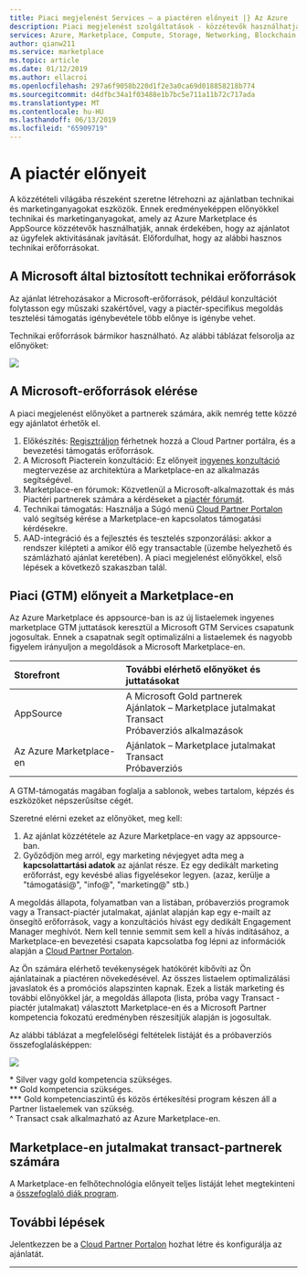 ```yaml
---
title: Piaci megjelenést Services – a piactéren előnyeit |} Az Azure
description: Piaci megjelenést szolgáltatások - közzétevők használhatják a Microsoft erőforrások Ez a szakasz ismerteti.
services: Azure, Marketplace, Compute, Storage, Networking, Blockchain, Security
author: qianw211
ms.service: marketplace
ms.topic: article
ms.date: 01/12/2019
ms.author: ellacroi
ms.openlocfilehash: 297a6f9058b220d1f2e3a0ca69d018858218b774
ms.sourcegitcommit: d4dfbc34a1f03488e1b7bc5e711a11b72c717ada
ms.translationtype: MT
ms.contentlocale: hu-HU
ms.lasthandoff: 06/13/2019
ms.locfileid: "65909719"
---
```

# <a name="your-marketplace-benefits"></a>A piactér előnyeit

A közzétételi világába részeként szeretne létrehozni az ajánlatban technikai és marketinganyagokat eszközök. Ennek eredményeképpen előnyökkel technikai és marketinganyagokat, amely az Azure Marketplace és AppSource közzétevők használhatják, annak érdekében, hogy az ajánlatot az ügyfelek aktivitásának javítását. Előfordulhat, hogy az alábbi hasznos technikai erőforrásokat.

## <a name="technical-resources-provided-by-microsoft"></a>A Microsoft által biztosított technikai erőforrások

Az ajánlat létrehozásakor a Microsoft-erőforrások, például konzultációt folytasson egy műszaki szakértővel, vagy a piactér-specifikus megoldás tesztelési támogatás igénybevétele több előnye is igénybe vehet.

Technikai erőforrások bármikor használható.  Az alábbi táblázat felsorolja az előnyöket:

![](./media/marketplace-publishers-guide/technical-benefit-table.png)

## <a name="how-to-access-microsoft-resources"></a>A Microsoft-erőforrások elérése

A piaci megjelenést előnyöket a partnerek számára, akik nemrég tette közzé egy ajánlatot érhetők el. 

1. Előkészítés: [Regisztráljon](https://azuremarketplace.microsoft.com/sell) férhetnek hozzá a Cloud Partner portálra, és a bevezetési támogatás erőforrások.
2. A Microsoft Piacterein konzultáció: Ez előnyeit [ingyenes konzultáció](https://support.microsoft.com/help/4010317/microsoft-marketplaces-consultation) megtervezése az architektúra a Marketplace-en az alkalmazás segítségével.
3. Marketplace-en fórumok: Közvetlenül a Microsoft-alkalmazottak és más Piactéri partnerek számára a kérdéseket a [piactér fórumát](https://www.microsoftpartnercommunity.com/t5/Azure-Marketplace-and-AppSource/bd-p/2222).
4. Technikai támogatás: Használja a Súgó menü [Cloud Partner Portalon](https://cloudpartner.azure.com/) való segítség kérése a Marketplace-en kapcsolatos támogatási kérdésekre. 
5. AAD-integráció és a fejlesztés és tesztelés szponzorálási: akkor a rendszer kilépteti a amikor élő egy transactable (üzembe helyezhető és számlázható ajánlat keretében). A piaci megjelenést előnyökkel, első lépések a következő szakaszban talál.

## <a name="go-to-market-gtm-benefits-in-the-marketplace"></a>Piaci (GTM) előnyeit a Marketplace-en

Az Azure Marketplace és appsource-ban is az új listaelemek ingyenes marketplace GTM juttatások keresztül a Microsoft GTM Services csapatunk jogosultak. Ennek a csapatnak segít optimalizálni a listaelemek és nagyobb figyelem irányuljon a megoldások a Microsoft Marketplace-en.

| Storefront | További elérhető előnyöket és juttatásokat |
|:--- |:--- |
| AppSource |  A Microsoft Gold partnerek <br> Ajánlatok – Marketplace jutalmakat Transact <br> Próbaverziós alkalmazások |
| Az Azure Marketplace-en | Ajánlatok – Marketplace jutalmakat Transact <br> Próbaverziós |

A GTM-támogatás magában foglalja a sablonok, webes tartalom, képzés és eszközöket népszerűsítse cégét.

Szeretné elérni ezeket az előnyöket, meg kell:

1. Az ajánlat közzététele az Azure Marketplace-en vagy az appsource-ban.
2. Győződjön meg arról, egy marketing névjegyet adta meg a **kapcsolattartási adatok** az ajánlat része. Ez egy dedikált marketing erőforrást, egy kevésbé alias figyelésekor legyen. (azaz, kerülje a "támogatási\@", "info\@", "marketing\@" stb.)

A megoldás állapota, folyamatban van a listában, próbaverziós programok vagy a Transact-piactér jutalmakat, ajánlat alapján kap egy e-mailt az önsegítő erőforrások, vagy a konzultációs hívást egy dedikált Engagement Manager meghívót. Nem kell tennie semmit sem kell a hívás indításához, a Marketplace-en bevezetési csapata kapcsolatba fog lépni az információk alapján a [Cloud Partner Portalon](https://cloudpartner.azure.com/).

Az Ön számára elérhető tevékenységek hatókörét kibővíti az Ön ajánlatainak a piactéren növekedésével. Az összes listaelem optimalizálási javaslatok és a promóciós alapszinten kapnak.  Ezek a listák marketing és további előnyökkel jár, a megoldás állapota (lista, próba vagy Transact - piactér jutalmakat) választott Marketplace-en és a Microsoft Partner kompetencia fokozatú eredményben részesítjük alapján is jogosultak.

Az alábbi táblázat a megfelelőségi feltételek listáját és a próbaverziós összefoglalásképpen:

![](./media/marketplace-publishers-guide/gtm-eligibility-requirements.png)

\* Silver vagy gold kompetencia szükséges. <br>
\*\* Gold kompetencia szükséges. <br>
\*\*\* Gold kompetenciaszintű és közös értékesítési program készen áll a Partner listaelemek van szükség. <br>
^ Transact csak alkalmazható az Azure Marketplace-en.

## <a name="marketplace-rewards-for-transact-partners"></a>Marketplace-en jutalmakat transact-partnerek számára

A Marketplace-en felhőtechnológia előnyeit teljes listáját lehet megtekinteni a [összefoglaló diák program](https://onedrive.live.com/view.aspx?resid=1900675C97CA6FE0!630&ithint=file%2cpptx&authkey=!APQ6LSnDenx2FKM).

## <a name="next-steps"></a>További lépések

Jelentkezzen be a [Cloud Partner Portalon](https://cloudpartner.azure.com/) hozhat létre és konfigurálja az ajánlatát.

---
